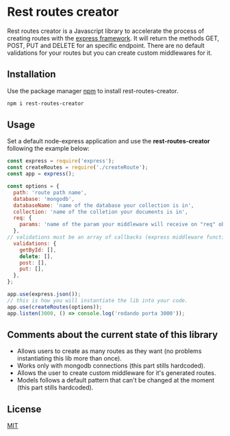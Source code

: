 # Rest routes creator

Rest routes creator is a Javascript library to accelerate the process of creating routes with the [express framework](https://github.com/expressjs/express). It will return the methods GET, POST, PUT and DELETE for an specific endpoint. There are no default validations for your routes but you can create custom middlewares for it.

## Installation

Use the package manager [npm](https://www.npmjs.com/package/rest-routes-creator) to install rest-routes-creator.

```bash
npm i rest-routes-creator
```

## Usage

Set a default node-express application and use the **rest-routes-creator** following the example below:

```javascript
const express = require('express');
const createRoutes = require('./createRoute');
const app = express();

const options = {
  path: 'route path name',
  database: 'mongodb',
  databaseName: 'name of the database your collection is in',
  collection: 'name of the colletion your documents is in',
  req: {
    params: 'name of the param your middleware will receive on "req" object',
  },
// validations must be an array of callbacks (express middleware functions).
  validations: {
    getById: [],
    delete: [],
    post: [],
    put: [],
  },
};

app.use(express.json());
// this is how you will instantiate the lib into your code.
app.use(createRoutes(options));
app.listen(3000, () => console.log('rodando porta 3000'));
```

## Comments about the current state of this library
- Allows users to create as many routes as they want (no problems instantiating this lib more than once).
- Works only with mongodb connections (this part stills hardcoded).
- Allows the user to create custom middleware for it's generated routes.
- Models follows a default pattern that can't be changed at the moment (this part stills hardcoded).

## License
[MIT](https://choosealicense.com/licenses/mit/)
